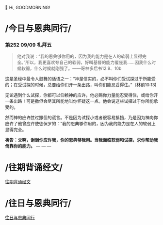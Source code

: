 👋 Hi, GOODMORNING!

# /今日与恩典同行/

### 第252 09/09 礼拜五

>他对我说：“我的恩典够你用的，因为我的能力是在人的软弱上显得完全。”所以，我更喜欢夸自己的软弱，好叫基督的能力覆庇我……因我什么时候软弱，什么时候就刚强了。——哥林多后书12:9、10b

这是圣经中最令人鼓舞的话语之一：“神是信实的，必不叫你们受试探过于所能受的；在受试探的时候，总要给你们开一条出路，叫你们能忍妥得住。”（林前10:13)

无论遇到什么试探，你都可以仰赖神的应许，他必赐你力量能忍受得住，或给你开一条出路！可是撒但会尽其所能地叫你怀疑这一点。他会说这些试探过于你所能承受的。

然而神的应许胜过撒但的谎言。不是因为试探小或者很容易抵挡，乃是因为神向你应许了他曾应许使徒保罗的：“我的恩典够你用的，因为我的能力是在人的软弱上显得完全。

**祷告：父啊，谢谢你应许我，你的恩典够我用。当我面临软弱和试探，求你帮助我倚靠你的能力。**
— — —

# /往期背诵经文/

[往期背诵经文](https://github.com/GOODNEWSNOW/GOODNEWSNOW/blob/main/past%20scripture.md)

# /往日与恩典同行/

[往日与恩典同行](https://github.com/GOODNEWSNOW/GOODNEWSNOW/blob/main/past%20food.md)
